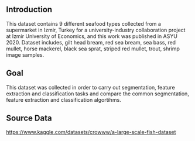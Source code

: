 ## Introduction

This dataset contains 9 different seafood types collected from a supermarket in Izmir, Turkey
for a university-industry collaboration project at Izmir University of Economics, and this work
was published in ASYU 2020. Dataset includes, gilt head bream, red sea bream, sea bass, red mullet, horse mackerel,
black sea sprat, striped red mullet, trout, shrimp image samples.

## Goal

This dataset was collected in order to carry out segmentation, feature extraction and classification tasks and compare the common segmentation, feature extraction and classification algortihms.

## Source Data

https://www.kaggle.com/datasets/crowww/a-large-scale-fish-dataset
